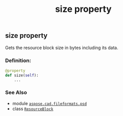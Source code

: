 ﻿---
title: size property
second_title: Aspose.CAD for Python via .NET API References
description: 
type: docs
weight: 110
url: /python-net/aspose.cad.fileformats.psd/resourceblock/size/
is_root: false
---

## size property


Gets the resource block size in bytes including its data.
### Definition:
```python
@property
def size(self):
    ...
```

### See Also
* module [`aspose.cad.fileformats.psd`](../../)
* class [`ResourceBlock`](/cad/python-net/aspose.cad.fileformats.psd/resourceblock)

